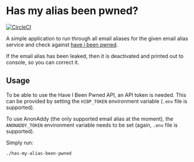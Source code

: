 # Has my alias been pwned?
[![CircleCI](https://circleci.com/gh/gigaSproule/has-my-alias-been-pwned/tree/main.svg?style=svg)](https://circleci.com/gh/gigaSproule/has-my-alias-been-pwned/tree/main)

A simple application to run through all email aliases for the given email alias service and check against [have i been pwned](https://haveibeenpwned.com/).

If the email alias has been leaked, then it is deactivated and printed out to console, so you can correct it.
## Usage
To be able to use the Have I Been Pwned API, an API token is needed. This can be provided by setting the `HIBP_TOKEN` environment variable (`.env` file is supported).

To use AnonAddy (the only supported email alias at the moment), the `ANONADDY_TOKEN` environment variable needs to be set (again, `.env` file is supported).

Simply run:
```bash
./has-my-alias-been-pwned
```
